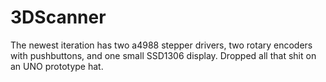 # 3DScanner

The newest iteration has two a4988 stepper drivers, two rotary encoders with pushbuttons, and one small SSD1306 display. Dropped all that shit on an UNO prototype hat. 
